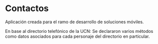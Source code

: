 # Contactos

Aplicación creada para el ramo de desarrollo de soluciones móviles.

En base al directorio telefónico de la UCN: Se declararon varios métodos como datos asociados para cada personaje del directorio en particular.
